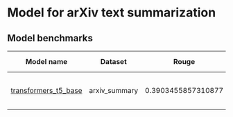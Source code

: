 # Model for arXiv text summarization

<h2>Model benchmarks</h2>

<table style="width:100%" id="j_table">
 <thead>
  <tr>
<th>Model name</th><th>Dataset</th>
   <!-- <th>Method</th>-->
    <th>Rouge</th>
    <th>Team name</th>
    <th>Dataset size</th>
    <th>Date submitted</th>
    <th>Notes</th>
  </tr>
 </thead>
<!--table_content--><tr><td><a href="https://github.com/usnistgov/jarvis_leaderboard/tree/main/jarvis_leaderboard/contributions/transformers_t5_base" target="_blank">transformers_t5_base</a></td><td>arxiv_summary</td><td>0.3903455857310877</td><td>ChemNLP</td><td>87148</td><td>01-14-2023</td><td><a href="https://github.com/usnistgov/jarvis_leaderboard/tree/main/jarvis_leaderboard/contributions/transformers_t5_base/AI-TextSummary-text-arxiv_summary-test-rouge.csv.zip" target="_blank">CSV</a>, <a href="https://github.com/usnistgov/jarvis_leaderboard/tree/main/jarvis_leaderboard/benchmarks/AI/TextSummary/arxiv_summary_text.json.zip" target="_blank">JSON</a>, <a href="https://github.com/usnistgov/jarvis_leaderboard/tree/main/jarvis_leaderboard/contributions/transformers_t5_base/run.sh " target="_blank">run.sh</a>, <a href="https://github.com/usnistgov/jarvis_leaderboard/tree/main/jarvis_leaderboard/contributions/transformers_t5_base/metadata.json " target="_blank">Info</a></td></tr><!--table_content-->
</table>